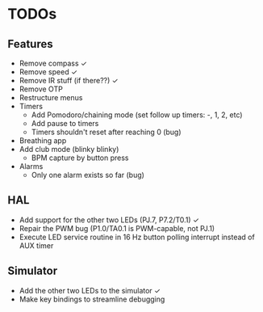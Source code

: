 # TODOs

## Features
- Remove compass ✓
- Remove speed ✓
- Remove IR stuff (if there??) ✓
- Remove OTP
- Restructure menus
- Timers
    - Add Pomodoro/chaining mode (set follow up timers: -, 1, 2, etc)
    - Add pause to timers
    - Timers shouldn't reset after reaching 0 (bug)
- Breathing app
- Add club mode (blinky blinky)
    - BPM capture by button press
- Alarms
    - Only one alarm exists so far (bug)

## HAL
- Add support for the other two LEDs (PJ.7, P7.2/T0.1) ✓
- Repair the PWM bug (P1.0/TA0.1 is PWM-capable, not PJ.1)
- Execute LED service routine in 16 Hz button polling interrupt instead of AUX timer

## Simulator
- Add the other two LEDs to the simulator ✓
- Make key bindings to streamline debugging
